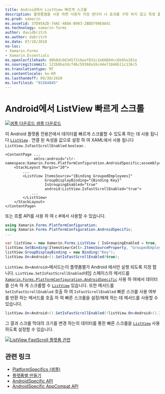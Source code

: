 ```yaml
---
title: Android에서 ListView 빠르게 스크롤
description: 플랫폼별를 사용 하면 사용자 지정 렌더러 나 효과를 구현 하지 않고 특정 플랫폼 에서만 사용할 수 있는 기능을 사용할 수 있습니다. 이 문서에서는 ListView에서 데이터를 신속 하 게 스크롤할 수 있도록 Android 플랫폼 관련 기능을 사용 하는 방법을 설명 합니다.
ms.prod: xamarin
ms.assetid: 37D95A2D-74AC-488A-B903-2BDD799EAA5C
ms.technology: xamarin-forms
author: davidbritch
ms.author: dabritch
ms.date: 07/10/2018
no-loc:
- Xamarin.Forms
- Xamarin.Essentials
ms.openlocfilehash: 80b8dc663457316eef831c1e60894cc6b95e281e
ms.sourcegitcommit: 122b8ba3dcf4bc59368a16c44e71846b11c136c5
ms.translationtype: MT
ms.contentlocale: ko-KR
ms.lasthandoff: 09/30/2020
ms.locfileid: "91564045"
---
```

# <a name="listview-fast-scrolling-on-android"></a>Android에서 ListView 빠르게 스크롤

[![샘플 다운로드](~/media/shared/download.png) 샘플 다운로드](https://docs.microsoft.com/samples/xamarin/xamarin-forms-samples/userinterface-platformspecifics)

이 Android 플랫폼 전용은에서 데이터를 빠르게 스크롤할 수 있도록 하는 데 사용 됩니다 [`ListView`](xref:Xamarin.Forms.ListView) . 연결 된 속성을 값으로 설정 하 여 XAML에서 사용 됩니다 `ListView.IsFastScrollEnabled` `boolean` .

```xaml
<ContentPage ...
             xmlns:android="clr-namespace:Xamarin.Forms.PlatformConfiguration.AndroidSpecific;assembly=Xamarin.Forms.Core">
    <StackLayout Margin="20">
        ...
        <ListView ItemsSource="{Binding GroupedEmployees}"
                  GroupDisplayBinding="{Binding Key}"
                  IsGroupingEnabled="true"
                  android:ListView.IsFastScrollEnabled="true">
            ...
        </ListView>
    </StackLayout>
</ContentPage>
```

또는 흐름 API를 사용 하 여 c #에서 사용할 수 있습니다.

```csharp
using Xamarin.Forms.PlatformConfiguration;
using Xamarin.Forms.PlatformConfiguration.AndroidSpecific;
...

var listView = new Xamarin.Forms.ListView { IsGroupingEnabled = true, ... };
listView.SetBinding(ItemsView<Cell>.ItemsSourceProperty, "GroupedEmployees");
listView.GroupDisplayBinding = new Binding("Key");
listView.On<Android>().SetIsFastScrollEnabled(true);
```

`ListView.On<Android>`메서드는이 플랫폼별가 Android 에서만 실행 되도록 지정 합니다. `ListView.SetIsFastScrollEnabled`네임 스페이스의 메서드를 [`Xamarin.Forms.PlatformConfiguration.AndroidSpecific`](xref:Xamarin.Forms.PlatformConfiguration.AndroidSpecific) 사용 하 여에서 데이터를 신속 하 게 스크롤할 수 [`ListView`](xref:Xamarin.Forms.ListView) 있습니다. 또한 메서드를 `SetIsFastScrollEnabled` 호출 하 여 `IsFastScrollEnabled` 빠른 스크롤 사용 여부를 반환 하는 메서드를 호출 하 여 빠른 스크롤을 설정/해제 하는 데 메서드를 사용할 수 있습니다.

```csharp
listView.On<Android>().SetIsFastScrollEnabled(!listView.On<Android>().IsFastScrollEnabled());
```

그 결과 스크롤 막대의 크기를 변경 하는의 데이터를 통한 빠른 스크롤을 [`ListView`](xref:Xamarin.Forms.ListView) 사용 하도록 설정할 수 있습니다.

[![ListView FastScroll 플랫폼 관련](listview-fast-scrolling-images/fastscroll.png)](listview-fast-scrolling-images/fastscroll-large.png#lightbox "ListView FastScroll 플랫폼 관련")

## <a name="related-links"></a>관련 링크

- [PlatformSpecifics (샘플)](/samples/xamarin/xamarin-forms-samples/userinterface-platformspecifics)
- [플랫폼별 만들기](~/xamarin-forms/platform/platform-specifics/index.md#creating-platform-specifics)
- [AndroidSpecific API](xref:Xamarin.Forms.PlatformConfiguration.AndroidSpecific)
- [AndroidSpecific AppCompat API](xref:Xamarin.Forms.PlatformConfiguration.AndroidSpecific.AppCompat)
